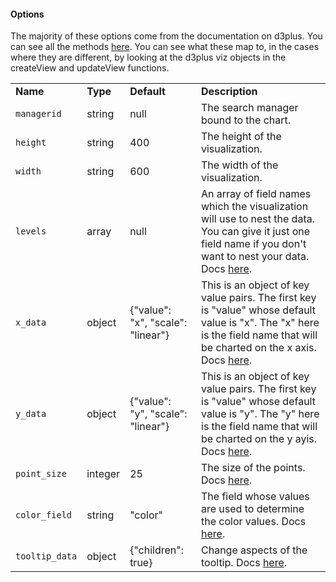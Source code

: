 <h4>Options</h4>
<p>The majority of these options come from the documentation on d3plus. You can see all the methods <a href="https://github.com/alexandersimoes/d3plus/wiki/Visualizations">here</a>. You can see what these map to, in the cases where they are different, by looking at the d3plus viz objects in the createView and updateView functions.</p>
<table class="table table-striped table-bordered">
    <tbody>
    <tr>
        <td><b>Name</b></td>
        <td><b>Type</b></td>
        <td><b>Default</b></td>
        <td><b>Description</b></td>
    </tr>
    <tr>
        <td><code>managerid</code></td>
        <td>string</td>
        <td>null</td>
        <td>The search manager bound to the chart.</td>
    </tr>
    <tr>
        <td><code>height</code></td>
        <td>string</td>
        <td>400</td>
        <td>The height of the visualization.</td>
    </tr>
    <tr>
        <td><code>width</code></td>
        <td>string</td>
        <td>600</td>
        <td>The width of the visualization.</td>
    </tr>
    <tr>
        <td><code>levels</code></td>
        <td>array</td>
        <td>null</td>
        <td>An array of field names which the visualization will use to nest the data. You can give it just one field name if you don't want to nest your data. Docs <a href="https://github.com/alexandersimoes/d3plus/wiki/Visualizations#id">here</a>.</td>
    </tr>
    <tr>
        <td><code>x_data</code></td>
        <td>object</td>
        <td>{"value": "x", "scale": "linear"}</td>
        <td>This is an object of key value pairs. The first key is "value" whose default value is "x". The "x" here is the field name that will be charted on the x axis. Docs <a href="https://github.com/alexandersimoes/d3plus/wiki/Visualizations#x">here</a>.</td>
    </tr>
    <tr>
        <td><code>y_data</code></td>
        <td>object</td>
        <td>{"value": "y", "scale": "linear"}</td>
        <td>This is an object of key value pairs. The first key is "value" whose default value is "y". The "y" here is the field name that will be charted on the y ayis. Docs <a href="https://github.com/alexandersimoes/d3plus/wiki/Visualizations#x">here</a>.</td>
    </tr>
    <tr>
        <td><code>point_size</code></td>
        <td>integer</td>
        <td>25</td>
        <td>The size of the points. Docs <a href="https://github.com/alexandersimoes/d3plus/wiki/Visualizations#size">here</a>. </td>
    </tr>
    <tr>
        <td><code>color_field</code></td>
        <td>string</td>
        <td>"color"</td>
        <td>The field whose values are used to determine the color values. Docs <a href="https://github.com/alexandersimoes/d3plus/wiki/Visualizations#color">here</a>.</td>
    </tr>
    <tr>
        <td><code>tooltip_data</code></td>
        <td>object</td>
        <td>{"children": true}</td>
        <td>Change aspects of the tooltip. Docs <a href="https://github.com/alexandersimoes/d3plus/wiki/Visualizations#tooltip">here</a>.</td>
    </tr>
    </tbody>
</table>
